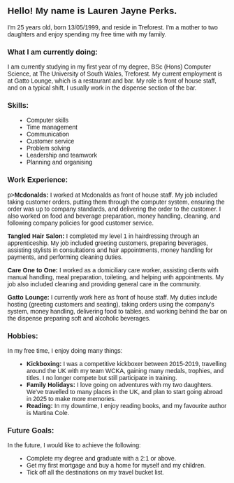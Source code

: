 <!DOCTYPE html> 
<html> 
<head> 
<title>About Me</title> 
<style>
body {
text-align: left;
margin: 20px;
    font-family: Arial, sans-serif;
}
h2, h3, p, ul {
text-align: left;
}
ul {
list-style-type: disc;
margin-left: 20px;
}
</style>
</head> 

<body> 
<h2>Hello! My name is Lauren Jayne Perks.</h2>
<p>I'm 25 years old, born 13/05/1999, and reside in Treforest. I'm a mother to two daughters and enjoy spending my free time with my family.</p>
<h3>What I am currently doing:</h3>
<p>I am currently studying in my first year of my degree, BSc (Hons) Computer Science, at The University of South Wales, Treforest. My current employment is at Gatto Lounge, which is a restaurant and bar. My role is front of house staff, and on a typical shift, I usually work in the dispense section of the bar.</p>
    
<h3>Skills:</h3>
<ul>
<li>Computer skills</li>
<li>Time management</li>
<li>Communication</li>
<li>Customer service</li>
<li>Problem solving</li>
<li>Leadership and teamwork</li>
<li>Planning and organising</li>
</ul>
    
<h3>Work Experience:</h3>
p><strong>Mcdonalds:</strong> I worked at Mcdonalds as front of house staff. My job included taking customer orders, putting them through the computer system, ensuring the order was up to company standards, and delivering the order to the customer. I also worked on food and beverage preparation, money handling, cleaning, and following company policies for good customer service.</p>
    
<p><strong>Tangled Hair Salon:</strong> I completed my level 1 in hairdressing through an apprenticeship. My job included greeting customers, preparing beverages, assisting stylists in consultations and hair appointments, money handling for payments, and performing cleaning duties.</p>
    
<p><strong>Care One to One:</strong> I worked as a domiciliary care worker, assisting clients with manual handling, meal preparation, toileting, and helping with appointments. My job also included cleaning and providing general care in the community.</p>
    
<p><strong>Gatto Lounge:</strong> I currently work here as front of house staff. My duties include hosting (greeting customers and seating), taking orders using the company's system, money handling, delivering food to tables, and working behind the bar on the dispense preparing soft and alcoholic beverages.</p>
    
<h3>Hobbies:</h3>
<p>In my free time, I enjoy doing many things:</p>
<ul>
<li><strong>Kickboxing:</strong> I was a competitive kickboxer between 2015-2019, travelling around the UK with my team WCKA, gaining many medals, trophies, and titles. I no longer compete but still participate in training.</li>
<li><strong>Family Holidays:</strong> I love going on adventures with my two daughters. We’ve travelled to many places in the UK, and plan to start going abroad in 2025 to make more memories.</li>
<li><strong>Reading:</strong> In my downtime, I enjoy reading books, and my favourite author is Martina Cole.</li>
</ul>
    
<h3>Future Goals:</h3>
<p>In the future, I would like to achieve the following:</p>
<ul>
<li>Complete my degree and graduate with a 2:1 or above.</li>
<li>Get my first mortgage and buy a home for myself and my children.</li>
<li>Tick off all the destinations on my travel bucket list.</li>
</ul>
</body> 

</html>
